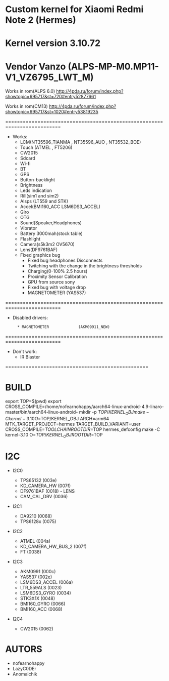 # Custom kernel for Xiaomi Redmi Note 2 (Hermes)
# Kernel version 3.10.72
# Vendor Vanzo (ALPS-MP-M0.MP11-V1_VZ6795_LWT_M)
Works in rom(ALPS 6.0)
http://4pda.ru/forum/index.php?showtopic=695717&st=720#entry52877661

Works in rom(CM13)
http://4pda.ru/forum/index.php?showtopic=695717&st=1020#entry53819235

=========================================================================
* Works:
	* LCM(NT35596_TIANMA , NT35596_AUO , NT35532_BOE)
	* Touch (ATMEL , FT5206)
	* CW2015
	* Sdcard
	* Wi-fi
	* BT
	* GPS
	* Button-backlight
	* Brightness
	* Leds indication
	* Rill(sim1 and sim2)
	* Alsps (LT559 and STK)
	* Accel(BMI160_ACC LSM6DS3_ACCEL)
	* Giro
	* OTG
	* Sound(Speaker,Headphones)
	* Vibrator
	* Battery 3000mah(stock table)
	* Flashlight
	* Camera(s5k3m2 OV5670)
	* Lens(DF9761BAF)
	* Fixed graphics bug
      	* Fixed bug headphones Disconnects
      	* Twitching with the change in the brightness thresholds
      	* Сharging(0-100% 2.5 hours)
      	* Proximity Sensor Calibration
      	* GPU from source sony
      	* Fixed bug with voltage drop
        * MAGNETOMETER             (YAS537)

=========================================================================
* Disabled drivers:

        * MAGNETOMETER             (AKM09911_NEW)

=========================================================================
* Don't work:
	* IR Blaster

=================================================
# BUILD
export TOP=$(pwd)
export CROSS_COMPILE=/home/nofearnohappy/aarch64-linux-android-4.9-linaro-master/bin/aarch64-linux-android-
mkdir -p $TOP/KERNEL_OBJ
make -C kernel-3.10 O=$TOP/KERNEL_OBJ ARCH=arm64 MTK_TARGET_PROJECT=hermes TARGET_BUILD_VARIANT=user CROSS_COMPILE=$TOOLCHAIN ROOTDIR=$TOP hermes_defconfig
make -C kernel-3.10 O=$TOP/KERNEL_OBJ ROOTDIR=$TOP

# I2C

* I2C0
	* TPS65132              (003e)
	* KD_CAMERA_HW          (007f)
	* DF9761BAF             (0018) - LENS
	* CAM_CAL_DRV           (0036)

* I2C1
	* DA9210                (0068)
	* TPS6128x              (0075)

* I2C2
	* ATMEL                 (004a)
	* KD_CAMERA_HW_BUS_2    (007f)
	* FT			(0038)

* I2C3
	* AKM0991               (000c)
	* YAS537                (002e)
	* LSM6DS3_ACCEL         (006a)
	* LTR_559ALS		(0023)
	* LSM6DS3_GYRO		(0034)
	* STK3X1X               (0048)
	* BMI160_GYRO		(0066)
	* BMI160_ACC		(0068)

* I2C4
	* CW2015 		(0062)

# AUTORS
* nofearnohappy
* LazyC0DEr
* Anomalchik
